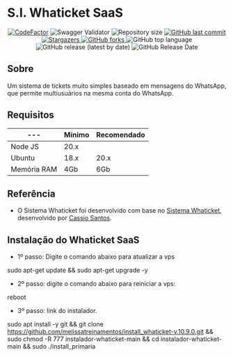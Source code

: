 # S.I. Whaticket SaaS

<p align="center">
  <a href="https://www.codefactor.io/repository/github/rtenorioh/press-ticket"><img src="https://www.codefactor.io/repository/github/rtenorioh/press-ticket/badge" alt="CodeFactor" /></a>

  <img alt="Swagger Validator" src="https://img.shields.io/swagger/valid/3.0?specUrl=https%3A%2F%2Fraw.githubusercontent.com%2Frtenorioh%2FPress-Ticket%2Fmain%2Fbackend%2Fsrc%2Fswagger.json">

  <img alt="Repository size" src="https://img.shields.io/github/repo-size/rtenorioh/Press-Ticket">

  <a href="https://github.com/rtenorioh/Press-Ticket/commits/master">
    <img alt="GitHub last commit" src="https://img.shields.io/github/last-commit/rtenorioh/Press-Ticket">
  </a>
      
   <a href="https://github.com/rtenorioh/Press-Ticket/stargazers">
    <img alt="Stargazers" src="https://img.shields.io/github/stars/rtenorioh/Press-Ticket">
  </a>

  <a href="https://github.com/rtenorioh/Press-Ticket/network">
    <img alt="GitHub forks" src="https://img.shields.io/github/forks/rtenorioh/Press-Ticket">
  </a>

  <img alt="GitHub top language" src="https://img.shields.io/github/languages/top/rtenorioh/Press-Ticket">

  <img alt="GitHub release (latest by date)" src="https://img.shields.io/github/v/release/rtenorioh/Press-Ticket">

  <img alt="GitHub Release Date" src="https://img.shields.io/github/release-date/rtenorioh/Press-Ticket">
</p>

## Sobre

Um sistema de tickets muito simples baseado em mensagens do WhatsApp, que permite multiusuários na mesma conta do WhatsApp.

## Requisitos

| --- | Mínimo | Recomendado |
| --- | --- | --- |
| Node JS | 20.x 
| Ubuntu | 18.x | 20.x |
| Memória RAM | 4Gb | 6Gb |  

## Referência

- O Sistema Whaticket foi desenvolvido com base no [Sistema Whaticket](https://github.com/canove/whaticket), desenvolvido por [Cassio Santos](https://github.com/canove).

## Instalação do Whaticket SaaS

- 1º passo: Digite o comando abaixo para atualizar a vps

sudo apt-get update && sudo apt-get upgrade -y

- 2º passo: digite o comando abaixo para reiniciar a vps:

reboot

- 3º passo: link do instalador.
  
sudo apt install -y git && git clone https://github.com/melissatreinamentos/install_whaticket-v.10.9.0.git && sudo chmod -R 777 instalador-whaticket-main && cd instalador-whaticket-main && sudo ./install_primaria
